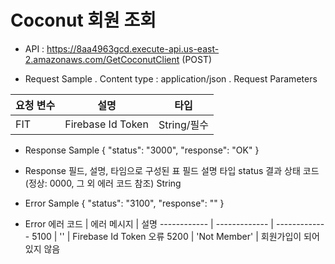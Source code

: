 # Coconut 회원 조회


- API : https://8aa4963gcd.execute-api.us-east-2.amazonaws.com/GetCoconutClient (POST)


- Request Sample
  . Content type : application/json
  . Request Parameters

요청 변수 | 설명 | 타입
------------ | ------------- | -------------
FIT | Firebase Id Token | String/필수


- Response Sample
{
    "status": "3000",
    "response": "OK"
}

- Response
필드, 설명, 타임으로 구성된 표
필드	설명	타입
status	결과 상태 코드 (정상: 0000, 그 외 에러 코드 참조)	String

- Error Sample
{
    "status": "3100",
    "response": ""
}

- Error
에러 코드 | 에러 메시지 | 설명
------------ | ------------- | -------------
5100 | '' | Firebase Id Token 오류
5200 | 'Not Member' | 회원가입이 되어있지 않음
